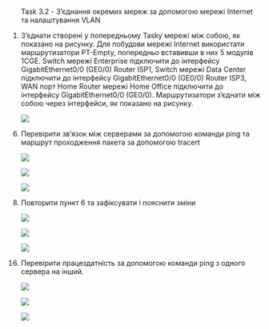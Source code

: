 <ul>Task 3.2 - З’єднання окремих мереж за допомогою мережі Internet та налаштування VLAN</ul>

1. З’єднати створені у попередньому Taskу мережі між собою, як показано на рисунку. Для побудови мережі Internet використати маршрутизатори PT-Empty, попередньо вставивши в них 5 модулів 1CGE. Switch мережі Enterprise підключити до інтерфейсу GigabitEthernet0/0 (GE0/0) Router ISP1, Switch мережі Data Center підключити до інтерфейсу GigabitEthernet0/0 (GE0/0) Router ISP3, WAN порт Home Router мережі Home Office підключити до інтерфейсу GigabitEthernet0/0 (GE0/0). Маршрутизатори з’єднати між собою через інтерфейси, як показано на рисунку.

<ul><img src="https://github.com/VKosheliuk/DevOps_online_Lviv_2022Q1Q2/blob/1907a8ef9f886accdf8d325ddded36e4493dc339/m3/task3.2/scrin/1_schema.png"></ul>

6. Перевірити зв’язок між серверами за допомогою команди ping та маршрут проходження пакета за допомогою tracert

<ul><img src="https://github.com/VKosheliuk/DevOps_online_Lviv_2022Q1Q2/blob/1907a8ef9f886accdf8d325ddded36e4493dc339/m3/task3.2/scrin/6_tracer_1.png"></ul>
<ul><img src="https://github.com/VKosheliuk/DevOps_online_Lviv_2022Q1Q2/blob/1907a8ef9f886accdf8d325ddded36e4493dc339/m3/task3.2/scrin/6_tracer_2.png"></ul>
<ul><img src="https://github.com/VKosheliuk/DevOps_online_Lviv_2022Q1Q2/blob/1907a8ef9f886accdf8d325ddded36e4493dc339/m3/task3.2/scrin/6_tracer_3.png"></ul>

8. Повторити пункт 6 та зафіксувати і пояснити зміни
<ul><img src="https://github.com/VKosheliuk/DevOps_online_Lviv_2022Q1Q2/blob/1907a8ef9f886accdf8d325ddded36e4493dc339/m3/task3.2/scrin/8_tracer_1.png"></ul>
<ul><img src="https://github.com/VKosheliuk/DevOps_online_Lviv_2022Q1Q2/blob/1907a8ef9f886accdf8d325ddded36e4493dc339/m3/task3.2/scrin/8_tracer_2.png"></ul>
<ul><img src="https://github.com/VKosheliuk/DevOps_online_Lviv_2022Q1Q2/blob/1907a8ef9f886accdf8d325ddded36e4493dc339/m3/task3.2/scrin/8_tracer_3.png"></ul>

16. Перевірити працездатність за допомогою команди ping з одного сервера на інший.
<ul><img src="https://github.com/VKosheliuk/DevOps_online_Lviv_2022Q1Q2/blob/1907a8ef9f886accdf8d325ddded36e4493dc339/m3/task3.2/scrin/VLAN_ping_tracer_1.png"></ul>
<ul><img src="https://github.com/VKosheliuk/DevOps_online_Lviv_2022Q1Q2/blob/1907a8ef9f886accdf8d325ddded36e4493dc339/m3/task3.2/scrin/VLAN_ping_tracer_2.png"></ul>
<ul><img src="https://github.com/VKosheliuk/DevOps_online_Lviv_2022Q1Q2/blob/1907a8ef9f886accdf8d325ddded36e4493dc339/m3/task3.2/scrin/VLAN_ping_tracer_3.png"></ul>
